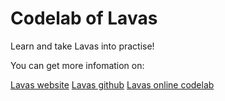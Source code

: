 # Codelab of Lavas

Learn and take Lavas into practise!

You can get more infomation on:

[Lavas website](https://lavas.baidu.com/)
[Lavas github](https://github.com/lavas-project/lavas)
[Lavas online codelab](https://lavas.baidu.com/codelab)
